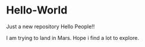 # Hello-World
Just a new repository
Hello People!!

I am trying to land in Mars. Hope i find a lot to explore.
